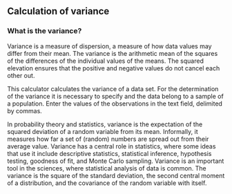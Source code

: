 ## Calculation of variance

### What is the variance?
Variance is a measure of dispersion, a measure of how data values may differ from their mean. The variance is the arithmetic mean of the squares of the differences of the individual values of the means. The squared elevation ensures that the positive and negative values do not cancel each other out.

This calculator calculates the variance of a data set.
For the determination of the variance it is necessary to specify and the data belong to a sample of a population. Enter the values of the observations in the text field, delimited by commas.

In probability theory and statistics, variance is the expectation of the squared deviation of a random variable from its mean. Informally, it measures how far a set of (random) numbers are spread out from their average value. Variance has a central role in statistics, where some ideas that use it include descriptive statistics, statistical inference, hypothesis testing, goodness of fit, and Monte Carlo sampling. Variance is an important tool in the sciences, where statistical analysis of data is common. The variance is the square of the standard deviation, the second central moment of a distribution, and the covariance of the random variable with itself.
